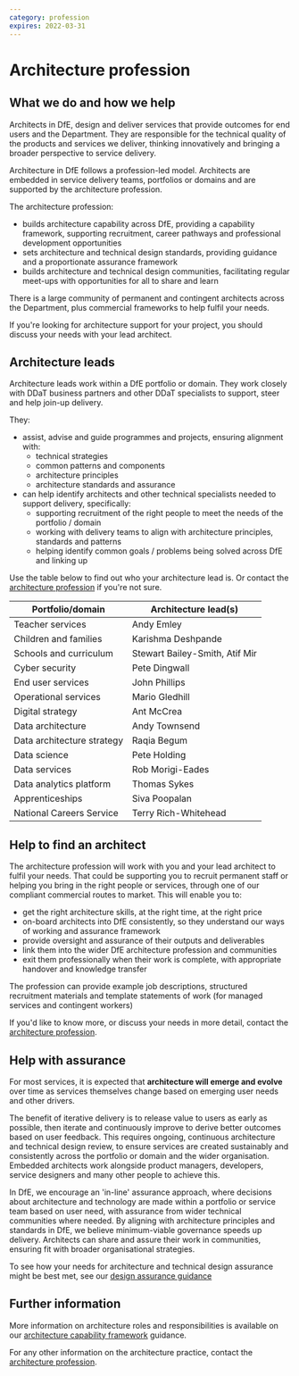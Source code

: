 ```yaml
---
category: profession
expires: 2022-03-31
---
```


# Architecture profession

## What we do and how we help

Architects in DfE, design and deliver services that provide outcomes for end users and the Department. They are responsible for the technical quality of the products and services we deliver, thinking innovatively and bringing a broader perspective to service delivery.

Architecture in DfE follows a profession-led model. Architects are embedded in service delivery teams, portfolios or domains and are supported by the architecture profession.

The architecture profession:

- builds architecture capability across DfE, providing a capability framework, supporting recruitment, career pathways and professional development opportunities
- sets architecture and technical design standards, providing guidance and a proportionate assurance framework
- builds architecture and technical design communities, facilitating regular meet-ups with opportunities for all to share and learn

There is a large community of permanent and contingent architects across the Department, plus commercial frameworks to help fulfil your needs.

If you're looking for architecture support for your project, you should discuss your needs with your lead architect.

## Architecture leads

Architecture leads work within a DfE portfolio or domain. They work closely with DDaT business partners and other DDaT specialists to support, steer and help join-up delivery.

They:

- assist, advise and guide programmes and projects, ensuring alignment with:
  - technical strategies
  - common patterns and components
  - architecture principles
  - architecture standards and assurance
- can help identify architects and other technical specialists needed to support delivery, specifically:
  - supporting recruitment of the right people to meet the needs of the portfolio / domain
  - working with delivery teams to align with architecture principles, standards and patterns
  - helping identify common goals / problems being solved across DfE and linking up

Use the table below to find out who your architecture lead is. Or contact the [architecture profession](mailto:architecture.profession@education.gov.uk) if you're not sure.

| Portfolio/domain | Architecture lead(s) |
| - | - |
| Teacher services | Andy Emley |
| Children and families | Karishma Deshpande |
| Schools and curriculum | Stewart Bailey-Smith, Atif Mir |
| Cyber security | Pete Dingwall |
| End user services | John Phillips |
| Operational services | Mario Gledhill |
| Digital strategy | Ant McCrea |
| Data architecture | Andy Townsend |
| Data architecture strategy | Raqia Begum |
| Data science | Pete Holding |
| Data services | Rob Morigi-Eades |
| Data analytics platform | Thomas Sykes |
| Apprenticeships | Siva Poopalan |
| National Careers Service | Terry Rich-Whitehead |

## Help to find an architect

The architecture profession will work with you and your lead  architect to fulfil your needs. That could be supporting you to recruit permanent staff or helping you bring in the right people or services, through one of our compliant commercial routes to market. This will enable you to:
- get the right architecture skills, at the right time, at the right price
- on-board architects into DfE consistently, so they understand our ways of working and assurance framework
- provide oversight and assurance of their outputs and deliverables
- link them into the wider DfE architecture profession and communities
- exit them professionally when their work is complete, with appropriate handover and knowledge transfer

The profession can provide example job descriptions, structured recruitment materials and template statements of work (for managed services and contingent workers)

If you'd like to know more, or discuss your needs in more detail, contact the [architecture profession](mailto:architecture.profession@education.gov.uk).

## Help with assurance

For most services, it is expected that **architecture will emerge and evolve** over time as services themselves change based on emerging user needs and other drivers.

The benefit of iterative delivery is to release value to users as early as possible, then iterate and continuously improve to derive better outcomes based on user feedback. This requires ongoing, continuous architecture and technical design review, to ensure services are created sustainably and consistently across the portfolio or domain and the wider organisation. Embedded architects work alongside product managers, developers, service designers and many other people to achieve this.

In DfE, we encourage an 'in-line' assurance approach, where decisions about architecture and technology are made within a portfolio or service team based on user need, with assurance from wider technical communities where needed. By aligning with architecture principles and standards in DfE, we believe minimum-viable governance speeds up delivery. Architects can share and assure their work in communities, ensuring fit with broader organisational strategies.

To see how your needs for architecture and technical design assurance might be best met, see our [design assurance guidance](../../assurance/design-assurance/)

## Further information

More information on architecture roles and responsibilities is available on our [architecture capability framework](../../capability/architecture-capability-framework/) guidance.

For any other information on the architecture practice, contact the [architecture profession](mailto:architecture.profession@education.gov.uk).
